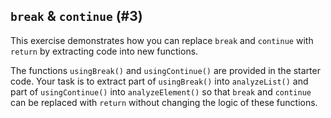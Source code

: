 ## `break` & `continue` (#3)

This exercise demonstrates how you can replace `break` and `continue` with
`return` by extracting code into new functions.

The functions `usingBreak()` and `usingContinue()` are provided in the starter
code. Your task is to extract part of `usingBreak()` into `analyzeList()` and
part of `usingContinue()` into `analyzeElement()` so that `break` and
`continue` can be replaced with `return` without changing the logic of these
functions.
